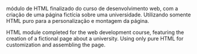 módulo de HTML finalizado do curso de desenvolvimento web, com a criação de uma página fictícia sobre uma universidade. Utilizando somente HTML puro para a personalização e montagem da página.

HTML module completed for the web development course, featuring the creation of a fictional page about a university. Using only pure HTML for customization and assembling the page.
